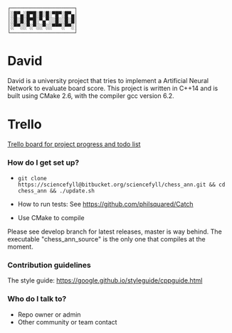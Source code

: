 ```
┌────────────────────┐
│░█▀▄░█▀█░█░█░▀█▀░█▀▄│
│░█░█░█▀█░▀▄▀░░█░░█░█│
│░▀▀░░▀░▀░░▀░░▀▀▀░▀▀░│
└────────────────────┘
```

# David #
David is a university project that tries to implement a Artificial Neural Network to evaluate board score.
This project is written in C++14 and is built using CMake 2.6, with the compiler gcc version 6.2.

# Trello
[Trello board for project progress and todo list](https://trello.com/b/j2LpVuZV/chess-ann)


### How do I get set up? ###

* `git clone https://sciencefyll@bitbucket.org/sciencefyll/chess_ann.git && cd chess_ann && ./update.sh`

* How to run tests: See https://github.com/philsquared/Catch

* Use CMake to compile

Please see develop branch for latest releases, master is way behind.
The executable "chess_ann_source" is the only one that compiles at the moment.

### Contribution guidelines ###
The style guide: https://google.github.io/styleguide/cppguide.html

### Who do I talk to? ###

* Repo owner or admin
* Other community or team contact